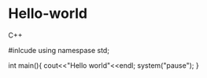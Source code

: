 # Hello-world
C++

#inlcude <iostream>
using namespase std;
  
int main(){
 cout<<"Hello world"<<endl;
 system("pause");
}
